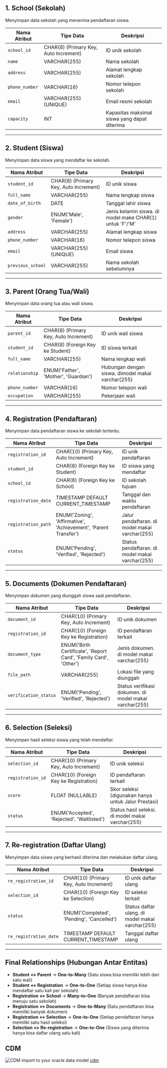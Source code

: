 ## **1. School (Sekolah)**
Menyimpan data sekolah yang menerima pendaftaran siswa.  

| **Nama Atribut**  | **Tipe Data**  | **Deskripsi**  |
|------------------|--------------|---------------|
| `school_id`  | CHAR(8) (Primary Key, Auto Increment)  | ID unik sekolah |
| `name`  | VARCHAR(255)  | Nama sekolah |
| `address`  | VARCHAR(255)  | Alamat lengkap sekolah |
| `phone_number`  | VARCHAR(16)  | Nomor telepon sekolah |
| `email`  | VARCHAR(255) (UNIQUE) | Email resmi sekolah |
| `capacity`  | INT  | Kapasitas maksimal siswa yang dapat diterima |

---

## **2. Student (Siswa)**
Menyimpan data siswa yang mendaftar ke sekolah.  

| **Nama Atribut**  | **Tipe Data**  | **Deskripsi**  |
|------------------|--------------|---------------|
| `student_id`  | CHAR(8) (Primary Key, Auto Increment)  | ID unik siswa |
| `full_name`  | VARCHAR(255)  | Nama lengkap siswa |
| `date_of_birth`  | DATE  | Tanggal lahir siswa |
| `gender`  | ENUM('Male', 'Female')  | Jenis kelamin siswa. di model make CHAR(1) untuk 'F'/'M' | 
| `address`  | VARCHAR(255)  | Alamat lengkap siswa |
| `phone_number`  | VARCHAR(16)  | Nomor telepon siswa |
| `email`  | VARCHAR(255) (UNIQUE) | Email siswa |
| `previous_school`  | VARCHAR(255)  | Nama sekolah sebelumnya |

---

## **3. Parent (Orang Tua/Wali)**
Menyimpan data orang tua atau wali siswa.  

| **Nama Atribut**  | **Tipe Data**  | **Deskripsi**  |
|------------------|--------------|---------------|
| `parent_id`  | CHAR(8) (Primary Key, Auto Increment)  | ID unik wali siswa |
| `student_id`  | CHAR(8) (Foreign Key ke Student)  | ID siswa terkait |
| `full_name`  | VARCHAR(255)  | Nama lengkap wali |
| `relationship`  | ENUM('Father', 'Mother', 'Guardian')  | Hubungan dengan siswa. dimodel makai varchar(255) | 
| `phone_number`  | VARCHAR(16)  | Nomor telepon wali |
| `occupation`  | VARCHAR(255)  | Pekerjaan wali |

---

## **4. Registration (Pendaftaran)**
Menyimpan data pendaftaran siswa ke sekolah tertentu.  

| **Nama Atribut**  | **Tipe Data**  | **Deskripsi**  |
|------------------|--------------|---------------|
| `registration_id`  | CHAR(10) (Primary Key, Auto Increment)  | ID unik pendaftaran |
| `student_id`  | CHAR(8) (Foreign Key ke Student)  | ID siswa yang mendaftar |
| `school_id`  | CHAR(8) (Foreign Key ke School)  | ID sekolah tujuan |
| `registration_date`  | TIMESTAMP DEFAULT CURRENT_TIMESTAMP | Tanggal dan waktu pendaftaran |
| `registration_path`  | ENUM('Zoning', 'Affirmative', 'Achievement', 'Parent Transfer') | Jalur pendaftaran. di model makai varchar(255) | 
| `status`  | ENUM('Pending', 'Verified', 'Rejected') | Status pendaftaran. di model makai varchar(255) |

---

## **5. Documents (Dokumen Pendaftaran)**
Menyimpan dokumen yang diunggah siswa saat pendaftaran.  

| **Nama Atribut**  | **Tipe Data**  | **Deskripsi**  |
|------------------|--------------|---------------|
| `document_id`  | CHAR(10) (Primary Key, Auto Increment)  | ID unik dokumen |
| `registration_id`  | CHAR(10) (Foreign Key ke Registration)  | ID pendaftaran terkait |
| `document_type`  | ENUM('Birth Certificate', 'Report Card', 'Family Card', 'Other') | Jenis dokumen. di model makai varchar(255) |
| `file_path`  | VARCHAR(255)  | Lokasi file yang diunggah |
| `verification_status`  | ENUM('Pending', 'Verified', 'Rejected') | Status verifikasi dokumen. di model makai varchar(255) |

---

## **6. Selection (Seleksi)**
Menyimpan hasil seleksi siswa yang telah mendaftar.  

| **Nama Atribut**  | **Tipe Data**  | **Deskripsi**  |
|------------------|--------------|---------------|
| `selection_id`  | CHAR(10) (Primary Key, Auto Increment)  | ID unik seleksi |
| `registration_id`  | CHAR(10) (Foreign Key ke Registration)  | ID pendaftaran terkait |
| `score`  | FLOAT (NULLABLE) | Skor seleksi (digunakan hanya untuk Jalur Prestasi) |
| `status`  | ENUM('Accepted', 'Rejected', 'Waitlisted') | Status hasil seleksi. di model makai varchar(255) |

---

## **7. Re-registration (Daftar Ulang)**
Menyimpan data siswa yang berhasil diterima dan melakukan daftar ulang.  

| **Nama Atribut**  | **Tipe Data**  | **Deskripsi**  |
|------------------|--------------|---------------|
| `re_registration_id`  | CHAR(10) (Primary Key, Auto Increment)  | ID unik daftar ulang |
| `selection_id`  | CHAR(10) (Foreign Key ke Selection)  | ID seleksi terkait |
| `status`  | ENUM('Completed', 'Pending', 'Cancelled') | Status daftar ulang. di model makai varchar(255) |
| `re_registration_date`  | TIMESTAMP DEFAULT CURRENT_TIMESTAMP | Tanggal daftar ulang |

---

## **Final Relationships (Hubungan Antar Entitas)**
- **Student ↔ Parent** → **One-to-Many** (Satu siswa bisa memiliki lebih dari satu wali)  
- **Student ↔ Registration** → **One-to-One** (Setiap siswa hanya bisa mendaftar satu kali per sekolah)  
- **Registration ↔ School** → **Many-to-One** (Banyak pendaftaran bisa menuju satu sekolah)  
- **Registration ↔ Documents** → **One-to-Many** (Satu pendaftaran bisa memiliki banyak dokumen)  
- **Registration ↔ Selection** → **One-to-One** (Setiap pendaftaran hanya memiliki satu hasil seleksi)  
- **Selection ↔ Re-registration** → **One-to-One** (Siswa yang diterima hanya bisa daftar ulang satu kali)   

## CDM
![CDM](https://drive.google.com/uc?export=view&id=1ACRk4QMzbVevkObAjTUADUP-ygZWcGeV)
import to your oracle data model [cdm](dl_settings.xml)



